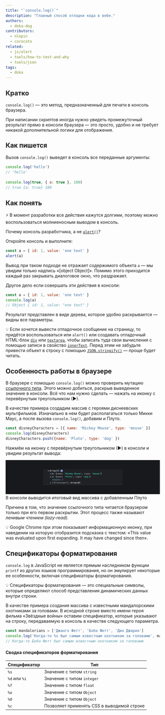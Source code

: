 ```yaml
---
title: "`console.log()`"
description: "Главный способ отладки кода в вебе."
authors:
  - doka-dog
contributors:
  - nlopin
  - corocoto
related:
  - js/alert
  - tools/how-to-test-and-why
  - tools/json
tags:
  - doka
---
```


## Кратко

`console.log()` — это метод, предназначенный для печати в консоль браузера.

При написании скриптов иногда нужно увидеть промежуточный результат прямо в консоли браузера — это просто, удобно и не требует никакой дополнительной логики для отображения.

## Как пишется

Вызов `console.log()` выведет в консоль все переданные аргументы:

```js
console.log('hello')
// 'hello'

console.log(true, { a: true }, 100)
// true {a: true} 100
```

## Как понять

⚡️ В момент разработки все действия кажутся долгими, поэтому можно воспользоваться молниеносным выводом в консоль.

Почему консоль разработчика, а не [`alert()`](/js/alert/)?

Откройте консоль и выполните:

```js
const a = { id: 1, value: 'one text' }
alert(a)
```

Вывод при таком подходе не отражает содержимого объекта `а` — мы увидим только надпись «[object Object]». Помимо этого приходится каждый раз закрывать диалоговое окно, что раздражает.

Другое дело если совершать эти действия в консоли:

```js
const a = { id: 1, value: 'one text' }
console.log(a)
// Object { id: 1, value: "one text" }
```

Результат представлен в виде дерева, которое удобно раскрывается — видны все параметры.

<aside>

💡 Если хочется вывести отладочное сообщение на страницу, то придётся воспользоваться или `alert()` или создавать отладочный HTML-блок [`div`](/html/div/) или [`textarea`](/html/textarea/), чтобы записать туда свои вычисления с помощью записи в свойство [`innerText`](/js/element-innertext/). Перед этим не забудьте привести объект в строку с помощью [`JSON.stringify()`](/tools/json/#preobrazovanie-v-json) — проще будет читать.

</aside>

## Особенность работы в браузере

В браузере с помощью `console.log()` можно проверить мутацию [ссылочного типа](/js/ref-type-vs-value-type/). Этого можно добиться, раскрыв выведенное значение в консоли. Всё что нам нужно сделать — нажать на иконку с перевёрнутым треугольником (►).

В качестве примера создадим массив с героями диснеевских мультфильмов. Изначально в нем будет располагаться только Микки Маус, а после вызова `console.log()`, добавим и Плуто.

```js
const disneyCharacters = [{ name: 'Mickey Mouse', type: 'mouse' }]
console.log(disneyCharacters)
disneyCharacters.push({name: 'Pluto', type: 'dog' })
```

Нажмём на иконку с перевёрнутым треугольником (►) в консоли и увидим результат вывода:

![В консоли отображается массив с обоими героями](images/track-mutation.png)
В консоли выводится итоговый вид массива с добавленным Плуто

Причина в том, что значение ссылочного типа читается браузером только при его первом раскрытии. Этот процесс также называют _ленивым чтением (lazy-read)_.

<aside>

💡 Google Chrome при этом показывает информационную иконку, при наведении на которую отобразится подсказка с текстом: «This value was evaluated upon first expanding. It may have changed since then».

</aside>

## Cпецификаторы форматирования

`console.log` в JavaScript не является прямым наследником функции `printf` из других языков программирования, но он эмулирует некоторые ее особенности, включая спецификаторы форматирования.

💡 Спецификаторы форматирования — это специальные символы, которые определяют способ представления динамических данных внутри строки.

В качестве примера создания массива с известными мандалорскими охотниками за головами. В исходной строке вместо имени героя фильма «Звёздные войны» оставим спецификатор, которые указывают на строку, передаваемую в консоль в качестве следующего параметра.

```js
const mandalorians = ['Джанго Фетт', 'Боба Фетт', 'Дин Джарин']
console.log('Когда-то %s был самым известным охотником за головами', mandalorians[1])
// Когда-то Боба Фетт был самым известным охотником за головами
```

#### Сводка спецификаторов форматирования

| Спецификатор | Тип |
| --- | --- |
| `%s` | Значение с типом `string` |
| `%d` или `%i` | Значение с типом `integer` |
| `%f` | Значение с типом `float` |
| `%o` | Значение с типом `Object` |
| `%O` | Значение с типом `Object` |
| `%c` | Позволяет применять CSS в выводимой строке |

